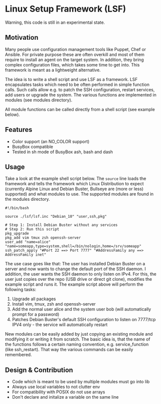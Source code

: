 # Linux Setup Framework (LSF)

Warning, this code is still in an experimental state.

## Motivation
Many people use configuration management tools like Puppet, Chef or Ansible. For private purpose these are often overkill and most of them require to install an agent on the target system. In addition, they bring complex configuration files, which takes some time to get into. This framework is meant as a lightweight alternative.

The idea is to write a shell script and use LSF as a framework. LSF encapsulates tasks which need to be often performed in simple function calls. Such calls allow e.g. to patch the SSH configuration, restart services, add users or upgrade the system. The various functions are implemented in modules (see modules directory).

All module functions can be called directly from a shell script (see example below).

## Features
* Color support (an NO_COLOR support)
* BusyBox compatible
* Tested in sh mode of BusyBox ash, bash and dash

## Usage
Take a look at the example shell script below. The ```source``` line loads the framework and tells the framework which Linux Distribution to expect (currently Alpine Linux and Debian Buster, Bullseye are (more or less) supported) and what modules to use. The supported modules are found in the modules directory.

```shell
#!/bin/bash

source ./lsf/lsf.inc "Debian_10" "user,ssh,pkg"

# Step 1: Install Debian Buster without any services
# Step 2: Run this script
pkg_upgrade
pkg_add vim tmux zsh openssh-server
user_add "name=alice" "name=someapp,type=system,shell=/bin/nologin,home=/srv/someapp"
ssh_patch_apply "#Port 22 ==> Port 7777" "#AddressFamily any ==> AddressFamily inet"
```

The use case goes like that: The user has installed Debian Buster on a server and now wants to change the default port of the SSH daemon. I addition, the user wants the SSH daemon to only listen on IPv4. For this, the user just copies over the repo (USB drive or direct git clone), modifies the example script and runs it. The example script above will perform the following tasks:

1. Upgrade all packages
2. Install vim, tmux, zsh and openssh-server
3. Add the normal user alice and the system user bob (will automatically prompt for a password)
4. Patches Debian Buster's default SSH configuration to listen on 7777/tcp IPV4 only - the service will automatically restart

New modules can be easily added by just copying an existing module and modifying it or writing it from scratch. The basic idea is, that the name of the functions follows a certain naming convention, e.g. service_function (like ssh_restart). That way the various commands can be easily remembered.

## Design & Contribution
* Code which is meant to be used by multiple modules must go into lib
* Always use local variables to not clutter env
* For compatibility with POSIX do not use arrays
* Don't declare and initalize a variable on the same line
